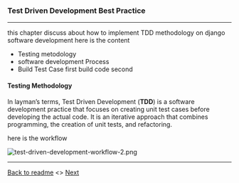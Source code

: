 ### Test Driven Development Best Practice

---

this chapter discuss about how to implement TDD methodology on django software development here is the content

* Testing metodology
* software development Process
* Build Test Case first build code second


#### Testing Methodology

In layman’s terms, Test Driven Development (**TDD**) is a software development practice that focuses on creating unit test cases before developing the actual code. It is an iterative approach that combines programming, the creation of unit tests, and refactoring.
 
here is the workflow

![test-driven-development-workflow-2.png](https://postimg.cc/JtNjvpFs)

---

[Back to readme](../README.md) <> [Next]()